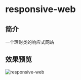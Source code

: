 # responsive-web
## 简介
一个理财类的响应式网站
## 效果预览
![responsive-web](http://onog88p04.bkt.clouddn.com/responsive-web.gif)
